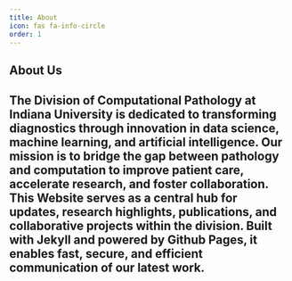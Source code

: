 ```yaml
---
title: About
icon: fas fa-info-circle
order: 1
---
```

## About Us

The Division of Computational Pathology at Indiana University is dedicated to transforming diagnostics through innovation in data science, machine learning, and artificial intelligence. Our mission is to bridge the gap between pathology and computation to improve patient care, accelerate research, and foster collaboration.
This Website serves as a central hub for updates, research highlights, publications, and collaborative projects within the division. Built with Jekyll and powered by Github Pages, it enables fast, secure, and efficient communication of our latest work. 
--- 
